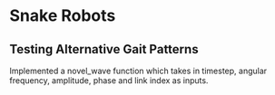 # Snake Robots
## Testing Alternative Gait Patterns
Implemented a novel_wave function which takes in timestep, angular frequency, amplitude, phase and link index as inputs.